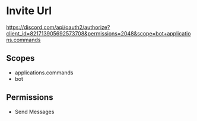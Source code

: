 # Invite Url

https://discord.com/api/oauth2/authorize?client_id=821713905692573708&permissions=2048&scope=bot+applications.commands

## Scopes

- applications.commands
- bot

## Permissions

- Send Messages
